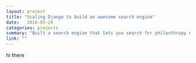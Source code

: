```yaml
---
layout: project
title: "Scaling Django to build an awesome search engine"
date:   2016-05-29
categories: projects
summary: "Built a search engine that lets you search for philanthropy events near you."
link: ""
---
```

hi there